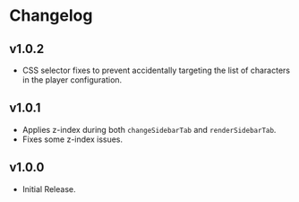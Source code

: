 # Changelog

## v1.0.2

- CSS selector fixes to prevent accidentally targeting the list of characters in the player configuration.

## v1.0.1

- Applies z-index during both `changeSidebarTab` and `renderSidebarTab`.
- Fixes some z-index issues.

## v1.0.0

- Initial Release.
